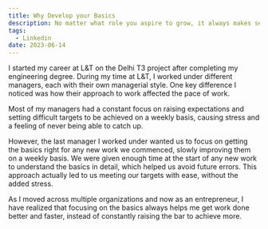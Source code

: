 ```yaml
---
title: Why Develop your Basics
description: No matter what role you aspire to grow, it always makes sens to improve your basics
tags:
  - Linkedin
date: 2023-06-14
---
```

	
I started my career at L&T on the Delhi T3 project after completing my engineering degree. During my time at L&T, I worked under different managers, each with their own managerial style. One key difference I noticed was how their approach to work affected the pace of work.

Most of my managers had a constant focus on raising expectations and setting difficult targets to be achieved on a weekly basis, causing stress and a feeling of never being able to catch up.

However, the last manager I worked under wanted us to focus on getting the basics right for any new work we commenced, slowly improving them on a weekly basis. We were given enough time at the start of any new work to understand the basics in detail, which helped us avoid future errors. This approach actually led to us meeting our targets with ease, without the added stress.

As I moved across multiple organizations and now as an entrepreneur, I have realized that focusing on the basics always helps me get work done better and faster, instead of constantly raising the bar to achieve more.